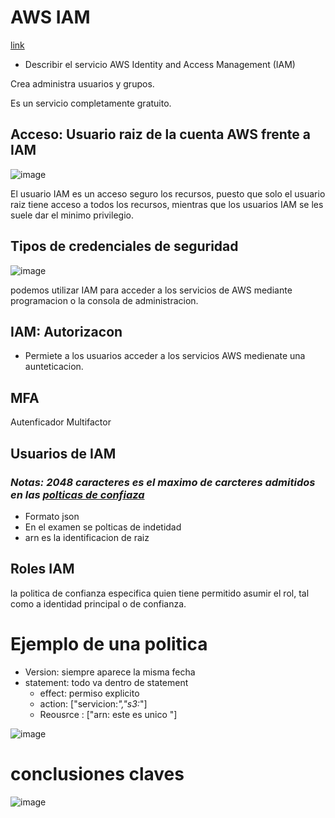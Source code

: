 # AWS IAM
[link](https://awsrestart.vitalsource.com/reader/books/AWSIAM310ES/pageid/0)

- Describir el servicio AWS Identity and Access Management (IAM)


Crea administra usuarios y grupos.



Es un servicio completamente gratuito. 

## Acceso: Usuario raiz de la cuenta AWS frente a IAM

![image](https://user-images.githubusercontent.com/42829215/166975190-0b78be82-7d98-4a41-8944-033da6ab7317.png)

El usuario IAM es un acceso seguro los recursos, puesto que solo el usuario raiz tiene acceso a todos los recursos, mientras que los usuarios IAM se les suele dar el
minimo privilegio.

## Tipos de credenciales de seguridad

![image](https://user-images.githubusercontent.com/42829215/166976768-ef1ccb5e-80c6-49bb-8057-f4659dd19e32.png)



podemos utilizar IAM para acceder a los servicios de AWS mediante programacion o la consola de administracion.

## IAM: Autorizacon 
- Permiete a los usuarios acceder a los servicios AWS medienate una aunteticacion.

## MFA
Autenficador Multifactor 


## Usuarios de IAM



### ***Notas: 2048 caracteres es el maximo de carcteres admitidos en las [polticas de confiaza](https://docs.aws.amazon.com/es_es/IAM/latest/UserGuide/reference_iam-quotas.html#reference_iam-quotas-entities)***
- Formato json
- En el examen se polticas de indetidad
- arn es la identificacion de raiz

## Roles IAM

la politica de confianza especifica quien tiene permitido asumir el rol, tal como a identidad principal o de confianza.



# Ejemplo de una politica
- Version: siempre aparece la misma fecha
- statement: todo va dentro de statement
  - effect: permiso explicito
  - action: ["servicion:*","s3:*"]
  - Reousrce : ["arn: este es unico "]

![image](https://user-images.githubusercontent.com/42829215/166989446-94746254-9588-4374-8e5a-75eda2d2afc5.png)


# conclusiones claves

![image](https://user-images.githubusercontent.com/42829215/166994897-8136a99e-4c50-4368-83a9-fcba77deceab.png)


